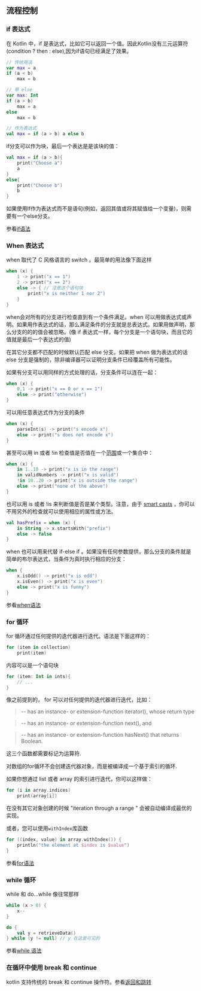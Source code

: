 ## 流程控制
###  if 表达式
在 Kotlin 中，if 是表达式，比如它可以返回一个值。因此Kotlin没有三元运算符(condition ? then : else),因为if语句已经满足了效果。

```kotlin
// 传统用法
var max = a
if (a < b)
	max = b

// 带 else
var max: Int
if (a > b)
	max = a
else
	max = b

// 作为表达式
val max = if (a > b) a else b
```

if分支可以作为块，最后一个表达是是该块的值：

```kotlin
val max = if (a > b){
	print("Choose a")
	a
}
else{
	print("Choose b")
	b
}
```


如果使用If作为表达式而不是语句(例如，返回其值或将其赋值给一个变量)，则需要有一个else分支。

参看[if语法](http://kotlinlang.org/docs/reference/grammar.html#if)

### When 表达式
when 取代了 C 风格语言的 switch 。最简单的用法像下面这样

```kotlin
when (x) {
	1 -> print("x == 1")
	2 -> print("x == 2")
	else -> { // 注意这个语句块
		print("x is neither 1 nor 2")
	}
}
```

when会对所有的分支进行检查直到有一个条件满足。when 可以用做表达式或声明。如果用作表达式的话，那么满足条件的分支就是总表达式。如果用做声明，那么分支的的的值会被忽略。(像 if 表达式一样，每个分支是一个语句块，而且它的值就是最后一个表达式的值)

在其它分支都不匹配的时候默认匹配 else 分支。如果把 when 做为表达式的话 else 分支是强制的，除非编译器可以证明分支条件已经覆盖所有可能性。

如果有分支可以用同样的方式处理的话，分支条件可以连在一起：

```kotlin
when (x) {
	0,1 -> print("x == 0 or x == 1")
	else -> print("otherwise")
}
```

可以用任意表达式作为分支的条件

```kotlin
when (x) {
	parseInt(s) -> print("s encode x")
	else -> print("s does not encode x")
}
```

甚至可以用 in 或者 !in 检查值是否值在一个[范围](http://kotlinlang.org/docs/reference/ranges.html)或一个集合中：

```kotlin
when (x) {
	in 1..10 -> print("x is in the range")
	in validNumbers -> print("x is valid")
	!in 10..20 -> print("x is outside the range")
	else -> print("none of the above")
}
```

也可以用 is 或者 !is 来判断值是否是某个类型。注意，由于 [smart casts](http://kotlinlang.org/docs/reference/typecasts.html#smart-casts) ，你可以不用另外的检查就可以使用相应的属性或方法。

```kotlin
val hasPrefix = when (x) {
	is String -> x.startsWith("prefix")
	else -> false
}
```

when 也可以用来代替 if-else if 。如果没有任何参数提供，那么分支的条件就是简单的布尔表达式，当条件为真时执行相应的分支：

```kotlin
when {
	x.isOdd() -> print("x is odd")
	x.isEven() -> print("x is even")
	else -> print("x is funny")
}
```

参看[when语法](http://kotlinlang.org/docs/reference/grammar.html#when)

### for 循环
for 循环通过任何提供的迭代器进行迭代。语法是下面这样的：

```kotlin
for (item in collection)
	print(item)
```

内容可以是一个语句块

```kotlin
for (item: Int in ints){
	// ...
}
```

像之前提到的， for 可以对任何提供的迭代器进行迭代，比如：

> -- has an instance- or extension-function iterator(), whose return type

> -- has an instance- or extension-function next(), and

> -- has an instance- or extension-function hasNext() that returns Boolean.  

这三个函数都需要标记为运算符.

对数组的for循环不会创建迭代器对象，而是被编译成一个基于索引的循环.

如果你想通过 list 或者 array 的索引进行迭代，你可以这样做：

```kotlin
for (i in array.indices)
	print(array[i])
```

在没有其它对象创建的时候 "iteration through a range " 会被自动编译成最优的实现。

或者，您可以使用`withIndex`库函数

```kotlin
for ((index, value) in array.withIndex()) {
    println("the element at $index is $value")
}
```

参看[for语法](http://kotlinlang.org/docs/reference/grammar.html#for)

### while 循环
while 和 do...while 像往常那样

```kotlin
while (x > 0) {
	x--
}

do {
	val y = retrieveData()
} while (y != null) // y 在这是可见的
```

参看[while 语法](http://kotlinlang.org/docs/reference/grammar.html#while)

### 在循环中使用 break 和 continue
kotlin 支持传统的 break 和 continue 操作符。参看[返回和跳转](http://kotlinlang.org/docs/reference/returns.html)
